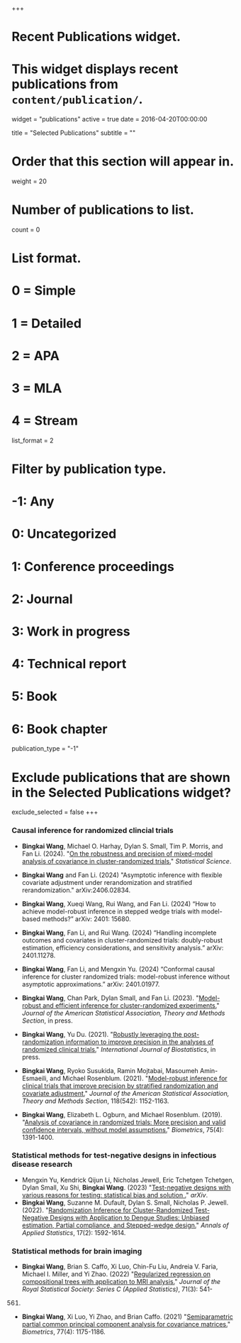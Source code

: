 +++
# Recent Publications widget.
# This widget displays recent publications from `content/publication/`.
widget = "publications"
active = true
date = 2016-04-20T00:00:00

title = "Selected Publications"
subtitle = ""

# Order that this section will appear in.
weight = 20

# Number of publications to list.
count = 0

# List format.
#   0 = Simple
#   1 = Detailed
#   2 = APA
#   3 = MLA
#   4 = Stream
list_format = 2

# Filter by publication type.
# -1: Any
#  0: Uncategorized
#  1: Conference proceedings
#  2: Journal
#  3: Work in progress
#  4: Technical report
#  5: Book
#  6: Book chapter
publication_type = "-1"

# Exclude publications that are shown in the Selected Publications widget?
exclude_selected = false
+++


### Causal inference for randomized clincial trials

- **Bingkai Wang**, Michael O. Harhay, Dylan S. Small, Tim P. Morris, and Fan Li. (2024). "[On the robustness and precision of mixed-model analysis of covariance in cluster-randomized trials.](https://arxiv.org/abs/2112.00832)"  *Statistical Science*.

- **Bingkai Wang** and Fan Li. (2024) "Asymptotic inference with flexible covariate adjustment under rerandomization and stratified rerandomization." arXiv:2406.02834.

- **Bingkai Wang**, Xueqi Wang, Rui Wang, and Fan Li. (2024) “How to achieve model-robust inference in stepped wedge trials with model-based methods?” arXiv: 2401: 15680. 

- **Bingkai Wang**, Fan Li, and Rui Wang. (2024) “Handling incomplete outcomes and covariates in cluster-randomized trials: doubly-robust estimation, efficiency considerations, and sensitivity analysis.” arXiv: 2401.11278. 

- **Bingkai Wang**, Fan Li, and Mengxin Yu. (2024) “Conformal causal inference for cluster randomized trials: model-robust inference without asymptotic approximations.” arXiv: 2401.01977. 

- **Bingkai Wang**, Chan Park, Dylan Small, and Fan Li. (2023). "[Model-robust and efficient inference for cluster-randomized experiments.](https://doi.org/10.1080/01621459.2023.2289693)" *Journal of the American Statistical Association, Theory and Methods Section*, in press. 

- **Bingkai Wang**, Yu Du. (2021). "[Robustly leveraging the post-randomization information to improve precision in the analyses of randomized clinical trials.](https://arxiv.org/abs/2110.09645)" *International Journal of Biostatistics*, in press.
- **Bingkai Wang**, Ryoko Susukida, Ramin Mojtabai, Masoumeh Amin-Esmaeili, and Michael Rosenblum. (2021). "[Model-robust inference for clinical trials that improve precision by stratified randomization and covariate adjustment.](https://doi.org/10.1080/01621459.2021.1981338)" *Journal of the American Statistical Association, Theory and Methods Section*, 118(542): 1152-1163.
- **Bingkai Wang**, Elizabeth L. Ogburn, and Michael Rosenblum. (2019). "[Analysis of covariance in randomized trials: More precision and valid confidence intervals, without model assumptions.](https://onlinelibrary.wiley.com/doi/abs/10.1111/biom.13062)" *Biometrics*, 75(4): 1391-1400. 


### Statistical methods for test-negative designs in infectious disease research
- Mengxin Yu, Kendrick Qijun Li, Nicholas Jewell, Eric Tchetgen Tchetgen, Dylan Small, Xu Shi, **Bingkai Wang**. (2023) "[Test-negative designs with various reasons for testing: statistical bias and solution
.](https://arxiv.org/abs/2312.03967)"  *arXiv*.
- **Bingkai Wang**, Suzanne M. Dufault, Dylan S. Small, Nicholas P. Jewell. (2022). "[Randomization Inference for Cluster-Randomized Test-Negative Designs with Application to Dengue Studies: Unbiased estimation, Partial compliance, and Stepped-wedge design.](https://arxiv.org/abs/2202.03379)" *Annals of Applied Statistics*, 17(2): 1592-1614.

### Statistical methods for brain imaging
- **Bingkai Wang**, Brian S. Caffo, Xi Luo, Chin-Fu Liu, Andreia V. Faria, Michael I. Miller, and Yi Zhao. (2022) "[Regularized regression on compositional trees with application to MRI analysis.](https://doi.org/10.1111/rssc.12545
)" *Journal of the Royal Statistical Society: Series C (Applied Statistics)*, 71(3): 541-
561.
- **Bingkai Wang**, Xi Luo, Yi Zhao, and Brian Caffo. (2021) "[Semiparametric partial common principal component analysis for covariance matrices.](https://onlinelibrary.wiley.com/doi/abs/10.1111/biom.13369)" *Biometrics*, 77(4): 1175-1186.

